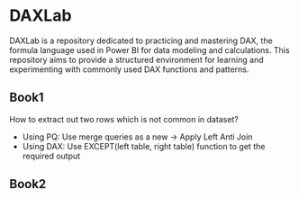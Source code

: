 # DAXLab
DAXLab is a repository dedicated to practicing and mastering DAX, the formula language used in Power BI for data modeling and calculations. This repository aims to provide a structured environment for learning and experimenting with commonly used DAX functions and patterns.  


## Book1  
How to extract out two rows which is not common in dataset?  
- Using PQ: Use merge queries as a new -> Apply Left Anti Join
- Using DAX: Use EXCEPT(left table, right table) function to get the required output

## Book2  
